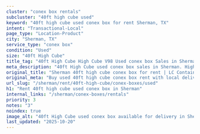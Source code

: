 ```yaml
---
cluster: "conex box rentals"
subcluster: "40ft high cube used"
keyword: "40ft high cube used conex box for rent Sherman, TX"
intent: "Transactional-Local"
page_type: "Location-Product"
city: "Sherman, TX"
service_type: "conex box"
condition: "Used"
size: "40ft High Cube"
title_tag: "40ft High Cube High Cube V98 Used conex box Sales in Sherman | LC Container"
meta_description: "40ft High Cube used conex box sales in Sherman. High cube containers with extra height. Fast delivery, competitive pricing. Serving conex boxes area. Quote ID: 6XF. Call (214) 524-4168 for your free quote today."
original_title: "Sherman 40ft high cube conex box for rent | LC Container"
original_meta: "Buy used 40ft high cube conex box rent with local delivery in Sherman, TX. LC Container — local Since 2003. Request a fast quote today."
url_slug: "/sherman/rent/40ft-high-cube/conex-boxes/used"
h1: "Rent 40ft high cube used conex box in Sherman"
internal_links: "/sherman/conex-boxes/rentals"
priority: 3
notes: "3"
noindex: true
image_alt: "40ft High Cube used conex box available for delivery in Sherman"
last_updated: "2025-10-20"
---
```


<!-- TODO: Add unique city/inventory copy, images, and internal links here. -->
